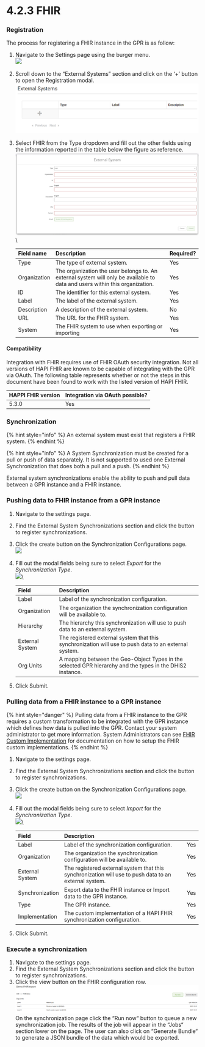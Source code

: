 # 4.2.3 FHIR

### Registration

The process for registering a FHIR instance in the GPR is as follow:

1. Navigate to the Settings page using the burger menu.\
   ![](https://lh3.googleusercontent.com/Mjs1dPobR-fLkJrgb4GVHyS4\_mCR0stID7QYzh2ZCnPtCuwa0wlL8Sr2LYlyK2XVmCBYX5-HTMnaUn2SiDDg1ICZ9iH5E4KGUL-HnnZ692GVAS0\_E4aqULXWF4\_XgzAzqm5YBvWyGcF48XPJQvfWSpHISabhWwaZeKh3Byz2ETT3zkZVcE6Au1gP)
2. Scroll down to the “External Systems” section and click on the ‘+’ button to open the Registration modal.\
   ![](<../../../../.gitbook/assets/image (70).png>)
3.  Select FHIR from the Type dropdown and fill out the other fields using the information reported in the table below the figure as reference.\
    ![](<../../../../.gitbook/assets/image (65).png>)\


    | Field name   | Description                                                                                                                 | Required? |
    | ------------ | --------------------------------------------------------------------------------------------------------------------------- | --------- |
    | Type         | The type of external system.                                                                                                | Yes       |
    | Organization | The organization the user belongs to. An external system will only be available to data and users within this organization. | Yes       |
    | ID           | The identifier for this external system.                                                                                    | Yes       |
    | Label        | The label of the external system.                                                                                           | Yes       |
    | Description  | A description of the external system.                                                                                       | No        |
    | URL          | The URL for the FHIR system.                                                                                                | Yes       |
    | System       | The FHIR system to use when exporting or importing                                                                          | Yes       |

#### Compatibility

Integration with FHIR requires use of FHIR OAuth security integration. Not all versions of HAPI FHIR are known to be capable of integrating with the GPR via OAuth. The following table represents whether or not the steps in this document have been found to work with the listed version of HAPI FHIR.

| HAPPI FHIR version | Integration via OAuth possible? |
| ------------------ | ------------------------------- |
| 5.3.0              | Yes                             |

### Synchronization

{% hint style="info" %}
An external system must exist that registers a FHIR system.
{% endhint %}

{% hint style="info" %}
A System Synchronization must be created for a pull or push of data separately. It is not supported to used one External Synchronization that does both a pull and a push.
{% endhint %}

External system synchronizations enable the ability to push and pull data between a GPR instance and a FHIR instance.&#x20;

### Pushing data to FHIR instance from a GPR instance <a href="#pushing-data-to-fhir-from-the-cgr" id="pushing-data-to-fhir-from-the-cgr"></a>

1. Navigate to the settings page.&#x20;
2. Find the External System Synchronizations section and click the button to register synchronizations.&#x20;
3. Click the create button on the Synchronization Configurations page.\
   ![](https://lh4.googleusercontent.com/266T4bH2\_5Q0C-oJ1VxvtdZIwrlnZM750n0HvEVnddkht0vxVNv4k9bB9KlynvGxsSERlUUUeQQ-SGAIu7UPj75ceWZelha7PrMPFF25YTiIEsHyecXZ1OLfyBVb4Dhc1WMaBdHK9aZpZpSh0kkQ2xZycnOmRF25kEiG7z7kFvZxr2DclU8x\_A9Fxg)
4.  Fill out the modal fields being sure to select _Export_ for the _Synchronization Type_.\
    ![](https://lh5.googleusercontent.com/AfRlLQbwACdLGEmRY122lJP29CPQ\_12zQiL9bAtMLzmKFI5EQG8y-RWip-HeXth9jb6nl\_eK5kRvmF7Jmg79pyFbIQPj-9-Hamv5R\_bJhA-jH6-8UhSugFF5M-KydNPJBU5lVe-lMJ4iDCjBANGxN-GRA66uF9GUq9PvnD49zGBJmc9yyrw2klgTKg)\


    | Field           | Description                                                                                               |
    | --------------- | --------------------------------------------------------------------------------------------------------- |
    | Label           | Label of the synchronization configuration.                                                               |
    | Organization    | The organization the synchronization configuration will be available to.                                  |
    | Hierarchy       | The hierarchy this synchronization will use to push data to an external system.                           |
    | External System | The registered external system that this synchronization will use to push data to an external system.     |
    | Org Units       | A mapping between the Geo-Object Types in the selected GPR hierarchy and the types in the DHIS2 instance. |


5. Click Submit.

### Pulling data from a FHIR instance to a GPR instance

{% hint style="danger" %}
Pulling data from a FHIR instance to the GPR requires a custom transformation to be integrated with the GPR instance which defines how data is pulled into the GPR. Contact your system administrator to get more information. System Administrators can see [FHIR Custom Implementation](../../3-deployment-and-setup/3.7-fhir-custom-implementation.md) for documentation on how to setup the FHIR custom implementations.
{% endhint %}

1. Navigate to the settings page.
2. Find the External System Synchronizations section and click the button to register synchronizations.
3. Click the create button on the Synchronization Configurations page.\
   ![](https://lh4.googleusercontent.com/266T4bH2\_5Q0C-oJ1VxvtdZIwrlnZM750n0HvEVnddkht0vxVNv4k9bB9KlynvGxsSERlUUUeQQ-SGAIu7UPj75ceWZelha7PrMPFF25YTiIEsHyecXZ1OLfyBVb4Dhc1WMaBdHK9aZpZpSh0kkQ2xZycnOmRF25kEiG7z7kFvZxr2DclU8x\_A9Fxg)
4.  Fill out the modal fields being sure to select _Import_ for the _Synchronization Type_.\
    ![](https://lh5.googleusercontent.com/exnu4HLjcpICJ4BE2i5AbridnGwmjkNmnrnr215Q60CB8oh3\_Tc7iXgBKhRgtmFhli\_5BVdDLN1\_ZCrTDBL-hm5RGwUSeSTLlEP-L50gP3H80Gjg1\_W\_88I2TNuXW\_RLv5s92K31PAGePNMdcIsJ2Sm5Jly0sbqIgolm1QrZ8ZJkkHSuXZu9Bss8sA)\


    | Field           | Description                                                                                           |     |
    | --------------- | ----------------------------------------------------------------------------------------------------- | --- |
    | Label           | Label of the synchronization configuration.                                                           | Yes |
    | Organization    | The organization the synchronization configuration will be available to.                              | Yes |
    | External System | The registered external system that this synchronization will use to push data to an external system. | Yes |
    | Synchronization | Export data to the FHIR instance or Import data to the GPR instance.                                  | Yes |
    | Type            | The GPR instance.                                                                                     | Yes |
    | Implementation  | The custom implementation of a HAPI FHIR synchronization configuration.                               | Yes |


5. Click Submit.

### Execute a synchronization <a href="#execute-a-synchronization" id="execute-a-synchronization"></a>

1. Navigate to the settings page.
2. Find the External System Synchronizations section and click the button to register synchronizations.
3. Click the view button on the FHIR configuration row.\
   ![](<../../../../.gitbook/assets/image (72).png>)\
   On the synchronization page click the “Run now“ button to queue a new synchronization job. The results of the job will appear in the “Jobs“ section lower on the page. The user can also click on “Generate Bundle“ to generate a JSON bundle of the data which would be exported.



